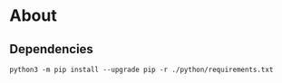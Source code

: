 # About

## Dependencies

```shell
python3 -m pip install --upgrade pip -r ./python/requirements.txt
```
